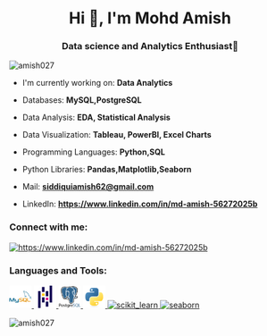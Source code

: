 <h1 align="center">Hi 👋, I'm Mohd Amish</h1>
<h3 align="center">Data science and Analytics Enthusiast🚀 </h3>

<p align="left"> <img src="https://komarev.com/ghpvc/?username=amish027&label=Profile%20views&color=0e75b6&style=flat" alt="amish027" /> </p>

- I'm currently working on: **Data Analytics**

- Databases: **MySQL,PostgreSQL**

- Data Analysis: **EDA, Statistical Analysis**

- Data Visualization: **Tableau, PowerBI, Excel Charts**

- Programming Languages: **Python,SQL**

- Python Libraries: **Pandas,Matplotlib,Seaborn**

- Mail: **siddiquiamish62@gmail.com**

- LinkedIn: **https://www.linkedin.com/in/md-amish-56272025b**

<h3 align="left">Connect with me:</h3>
<p align="left">
<a href="https://linkedin.com/in/https://www.linkedin.com/in/md-amish-56272025b" target="blank"><img align="center" src="https://raw.githubusercontent.com/rahuldkjain/github-profile-readme-generator/master/src/images/icons/Social/linked-in-alt.svg" alt="https://www.linkedin.com/in/md-amish-56272025b" height="30" width="40" /></a>
</p>

<h3 align="left">Languages and Tools:</h3>
<p align="left"> <a href="https://www.mysql.com/" target="_blank" rel="noreferrer"> <img src="https://raw.githubusercontent.com/devicons/devicon/master/icons/mysql/mysql-original-wordmark.svg" alt="mysql" width="40" height="40"/> </a> <a href="https://pandas.pydata.org/" target="_blank" rel="noreferrer"> <img src="https://raw.githubusercontent.com/devicons/devicon/2ae2a900d2f041da66e950e4d48052658d850630/icons/pandas/pandas-original.svg" alt="pandas" width="40" height="40"/> </a> <a href="https://www.postgresql.org" target="_blank" rel="noreferrer"> <img src="https://raw.githubusercontent.com/devicons/devicon/master/icons/postgresql/postgresql-original-wordmark.svg" alt="postgresql" width="40" height="40"/> </a> <a href="https://www.python.org" target="_blank" rel="noreferrer"> <img src="https://raw.githubusercontent.com/devicons/devicon/master/icons/python/python-original.svg" alt="python" width="40" height="40"/> </a> <a href="https://scikit-learn.org/" target="_blank" rel="noreferrer"> <img src="https://upload.wikimedia.org/wikipedia/commons/0/05/Scikit_learn_logo_small.svg" alt="scikit_learn" width="40" height="40"/> </a> <a href="https://seaborn.pydata.org/" target="_blank" rel="noreferrer"> <img src="https://seaborn.pydata.org/_images/logo-mark-lightbg.svg" alt="seaborn" width="40" height="40"/> </a> </p>

<p><img align="center" src="https://github-readme-stats.vercel.app/api/top-langs?username=amish027&show_icons=true&locale=en&layout=compact" alt="amish027" /></p>

